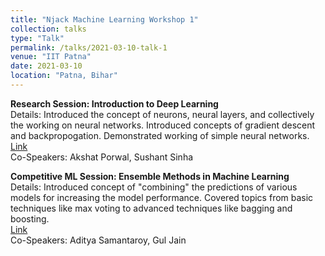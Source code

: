 ```yaml
---
title: "Njack Machine Learning Workshop 1"
collection: talks
type: "Talk"
permalink: /talks/2021-03-10-talk-1
venue: "IIT Patna"
date: 2021-03-10
location: "Patna, Bihar"
---
```


**Research Session: Introduction to Deep Learning**                
    Details: Introduced the concept of neurons, neural layers, and collectively the working on neural networks. Introduced concepts of gradient descent and backpropogation. Demonstrated working of simple neural networks.         
    [Link](https://github.com/Njack-IITP/ML_Discussions/blob/main/2020-2021/ML_Research/Discussions.md)          
    Co-Speakers: Akshat Porwal, Sushant Sinha

**Competitive ML Session: Ensemble Methods in Machine Learning**        
    Details: Introduced concept of "combining" the predictions of various models for increasing the model performance. Covered topics from basic techniques like max voting to advanced techniques like bagging and boosting.           
    [Link](https://github.com/Njack-IITP/ML_Discussions/blob/main/2020-2021/Competitive_ML/Discussions.md)             
    Co-Speakers: Aditya Samantaroy, Gul Jain     